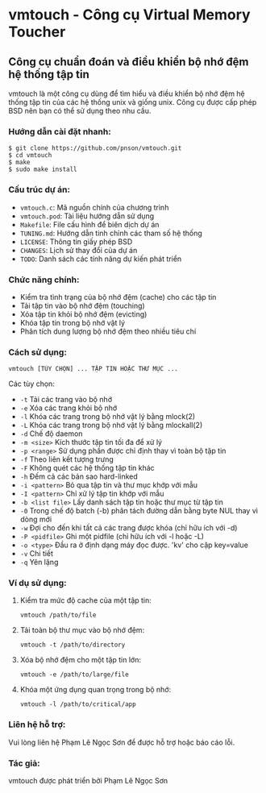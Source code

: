 # vmtouch - Công cụ Virtual Memory Toucher

## Công cụ chuẩn đoán và điều khiển bộ nhớ đệm hệ thống tập tin

vmtouch là một công cụ dùng để tìm hiểu và điều khiển bộ nhớ đệm hệ thống tập tin của các hệ thống unix và giống unix. Công cụ được cấp phép BSD nên bạn có thể sử dụng theo nhu cầu.

### Hướng dẫn cài đặt nhanh:

```
$ git clone https://github.com/pnson/vmtouch.git
$ cd vmtouch
$ make
$ sudo make install
```

### Cấu trúc dự án:

- `vmtouch.c`: Mã nguồn chính của chương trình
- `vmtouch.pod`: Tài liệu hướng dẫn sử dụng
- `Makefile`: File cấu hình để biên dịch dự án
- `TUNING.md`: Hướng dẫn tinh chỉnh các tham số hệ thống
- `LICENSE`: Thông tin giấy phép BSD
- `CHANGES`: Lịch sử thay đổi của dự án
- `TODO`: Danh sách các tính năng dự kiến phát triển

### Chức năng chính:

- Kiểm tra tình trạng của bộ nhớ đệm (cache) cho các tập tin
- Tải tập tin vào bộ nhớ đệm (touching)
- Xóa tập tin khỏi bộ nhớ đệm (evicting)
- Khóa tập tin trong bộ nhớ vật lý
- Phân tích dung lượng bộ nhớ đệm theo nhiều tiêu chí

### Cách sử dụng:

```
vmtouch [TÙY CHỌN] ... TẬP TIN HOẶC THƯ MỤC ...
```

Các tùy chọn:
- `-t` Tải các trang vào bộ nhớ
- `-e` Xóa các trang khỏi bộ nhớ
- `-l` Khóa các trang trong bộ nhớ vật lý bằng mlock(2)
- `-L` Khóa các trang trong bộ nhớ vật lý bằng mlockall(2)
- `-d` Chế độ daemon
- `-m <size>` Kích thước tập tin tối đa để xử lý
- `-p <range>` Sử dụng phần được chỉ định thay vì toàn bộ tập tin
- `-f` Theo liên kết tượng trưng
- `-F` Không quét các hệ thống tập tin khác
- `-h` Đếm cả các bản sao hard-linked
- `-i <pattern>` Bỏ qua tập tin và thư mục khớp với mẫu
- `-I <pattern>` Chỉ xử lý tập tin khớp với mẫu
- `-b <list file>` Lấy danh sách tập tin hoặc thư mục từ tập tin
- `-0` Trong chế độ batch (-b) phân tách đường dẫn bằng byte NUL thay vì dòng mới
- `-w` Đợi cho đến khi tất cả các trang được khóa (chỉ hữu ích với -d)
- `-P <pidfile>` Ghi một pidfile (chỉ hữu ích với -l hoặc -L)
- `-o <type>` Đầu ra ở định dạng máy đọc được. 'kv' cho cặp key=value
- `-v` Chi tiết
- `-q` Yên lặng

### Ví dụ sử dụng:

1. Kiểm tra mức độ cache của một tập tin:
   ```
   vmtouch /path/to/file
   ```

2. Tải toàn bộ thư mục vào bộ nhớ đệm:
   ```
   vmtouch -t /path/to/directory
   ```

3. Xóa bộ nhớ đệm cho một tập tin lớn:
   ```
   vmtouch -e /path/to/large/file
   ```

4. Khóa một ứng dụng quan trọng trong bộ nhớ:
   ```
   vmtouch -l /path/to/critical/app
   ```

### Liên hệ hỗ trợ:

Vui lòng liên hệ Phạm Lê Ngọc Sơn để được hỗ trợ hoặc báo cáo lỗi.

### Tác giả:

vmtouch được phát triển bởi Phạm Lê Ngọc Sơn
